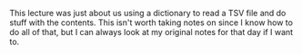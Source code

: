 This lecture was just about us using a dictionary to read a TSV file and do stuff with the contents. This isn't worth taking notes on since I know how to do all of that, but I can always look at my original notes for that day if I want to.
